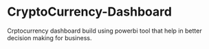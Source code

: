 # CryptoCurrency-Dashboard
Crptocurrency dashboard build using powerbi tool that help in better decision making for business. 
